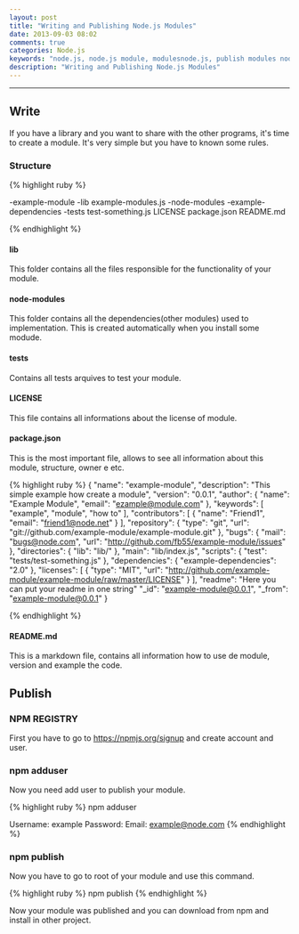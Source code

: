 ```yaml
---
layout: post
title: "Writing and Publishing Node.js Modules"
date: 2013-09-03 08:02
comments: true
categories: Node.js
keywords: "node.js, node.js module, modulesnode.js, publish modules node.js, write modules node.js"
description: "Writing and Publishing Node.js Modules"
---
```


---
<!--more-->

## Write

If you have a library and you want to share with the other programs, it's time to create a module. It's very simple but you have to known some rules.

### Structure 

{% highlight ruby %}

-example-module
	-lib
		example-modules.js
	-node-modules
		-example-dependencies
	-tests
	 	test-something.js
	LICENSE
	package.json
	README.md 
	
{% endhighlight %}

#### lib
This folder contains all the files responsible for the functionality of your module.

#### node-modules
This folder contains all the dependencies(other modules) used to implementation. This is created automatically when you install some modude.

#### tests
Contains all tests arquives to test your module.

#### LICENSE
This file contains all informations about the license of module.

#### package.json
This is the most important file, allows to see all information about this module, structure, owner e etc.

{% highlight ruby %}
{
  "name": "example-module",
  "description": "This simple example how create a module",
  "version": "0.0.1",
  "author": {
    "name": "Example Module",
    "email": "ezample@module.com"
  },
  "keywords": [
    "example",
    "module",
    "how to"
  ],
  "contributors": [
    {
      "name": "Friend1",
      "email": "friend1@node.net"
    }
  ],
  "repository": {
    "type": "git",
    "url": "git://github.com/example-module/example-module.git"
  },
  "bugs": {
    "mail": "bugs@node.com",
    "url": "http://github.com/fb55/example-module/issues"
  },
  "directories": {
    "lib": "lib/"
  },
  "main": "lib/index.js",
  "scripts": {
    "test": "tests/test-something.js"
  },
  "dependencies": {
    "example-dependencies": "2.0"
  },
  "licenses": [
    {
      "type": "MIT",
      "url": "http://github.com/example-module/example-module/raw/master/LICENSE"
    }
  ],
  "readme": "Here you can put your readme in one string"
  "_id": "example-module@0.0.1",
  "_from": "example-module@0.0.1"
}

{% endhighlight %}

#### README.md
This is a markdown file, contains all information how to use de module, version and example the code.

## Publish

### NPM REGISTRY
First you have to go to https://npmjs.org/signup and create account and user.

### npm adduser
Now you need add user to publish your module.

{% highlight ruby %}
 npm adduser
 
Username: example
Password: 
Email: example@node.com
{% endhighlight %}	

### npm publish
Now you have to go to root of your module and use this command.

{% highlight ruby %}
npm publish
{% endhighlight %}

Now your module was published and you can download from npm and install in other project. 